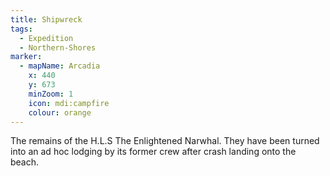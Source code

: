 ```yaml
---
title: Shipwreck
tags:
  - Expedition
  - Northern-Shores
marker:
  - mapName: Arcadia
    x: 440
    y: 673
    minZoom: 1
    icon: mdi:campfire
    colour: orange
---
```


The remains of the H.L.S The Enlightened Narwhal. They have been turned into an ad hoc lodging by its former crew after crash landing onto the beach.
